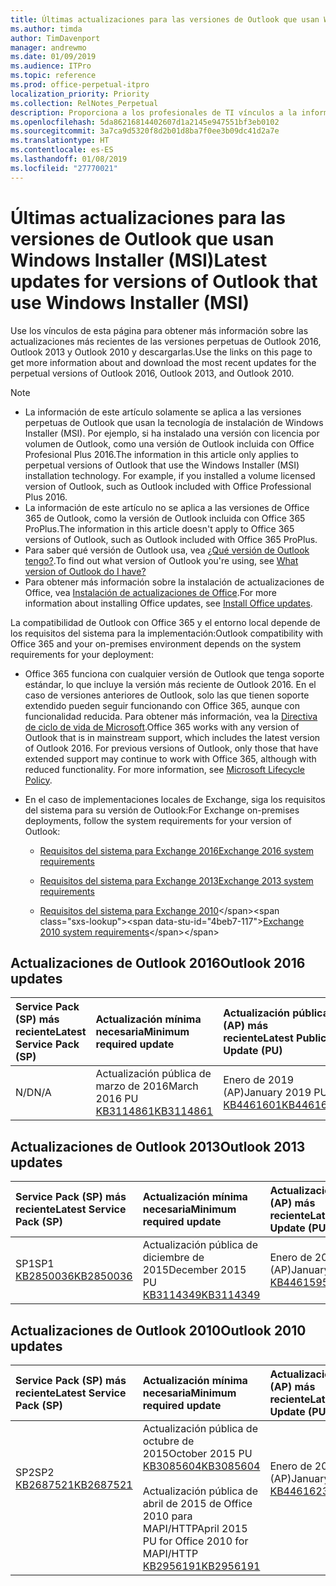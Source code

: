 ```yaml
---
title: Últimas actualizaciones para las versiones de Outlook que usan Windows Installer (MSI)
ms.author: timda
author: TimDavenport
manager: andrewmo
ms.date: 01/09/2019
ms.audience: ITPro
ms.topic: reference
ms.prod: office-perpetual-itpro
localization_priority: Priority
ms.collection: RelNotes_Perpetual
description: Proporciona a los profesionales de TI vínculos a la información de las últimas actualizaciones de las versiones perpetuas de Outlook 2016, Outlook 2013 y Outlook 2010.
ms.openlocfilehash: 5da86216814402607d1a2145e947551bf3eb0102
ms.sourcegitcommit: 3a7ca9d5320f8d2b01d8ba7f0ee3b09dc41d2a7e
ms.translationtype: HT
ms.contentlocale: es-ES
ms.lasthandoff: 01/08/2019
ms.locfileid: "27770021"
---
```

# <a name="latest-updates-for-versions-of-outlook-that-use-windows-installer-msi"></a><span data-ttu-id="4beb7-103">Últimas actualizaciones para las versiones de Outlook que usan Windows Installer (MSI)</span><span class="sxs-lookup"><span data-stu-id="4beb7-103">Latest updates for versions of Outlook that use Windows Installer (MSI)</span></span>

<span data-ttu-id="4beb7-104">Use los vínculos de esta página para obtener más información sobre las actualizaciones más recientes de las versiones perpetuas de Outlook 2016, Outlook 2013 y Outlook 2010 y descargarlas.</span><span class="sxs-lookup"><span data-stu-id="4beb7-104">Use the links on this page to get more information about and download the most recent updates for the perpetual versions of Outlook 2016, Outlook 2013, and Outlook 2010.</span></span>
  
> [!NOTE]
> - <span data-ttu-id="4beb7-p101">La información de este artículo solamente se aplica a las versiones perpetuas de Outlook que usan la tecnología de instalación de Windows Installer (MSI). Por ejemplo, si ha instalado una versión con licencia por volumen de Outlook, como una versión de Outlook incluida con Office Profesional Plus 2016.</span><span class="sxs-lookup"><span data-stu-id="4beb7-p101">The information in this article only applies to perpetual versions of Outlook that use the Windows Installer (MSI) installation technology. For example, if you installed a volume licensed version of Outlook, such as Outlook included with Office Professional Plus 2016.</span></span>
> - <span data-ttu-id="4beb7-107">La información de este artículo no se aplica a las versiones de Office 365 de Outlook, como la versión de Outlook incluida con Office 365 ProPlus.</span><span class="sxs-lookup"><span data-stu-id="4beb7-107">The information in this article doesn't apply to Office 365 versions of Outlook, such as Outlook included with Office 365 ProPlus.</span></span>
> - <span data-ttu-id="4beb7-108">Para saber qué versión de Outlook usa, vea [¿Qué versión de Outlook tengo?](https://support.office.com/article/b3a9568c-edb5-42b9-9825-d48d82b2257c).</span><span class="sxs-lookup"><span data-stu-id="4beb7-108">To find out what version of Outlook you're using, see [What version of Outlook do I have?](https://support.office.com/article/b3a9568c-edb5-42b9-9825-d48d82b2257c)</span></span>
> - <span data-ttu-id="4beb7-109">Para obtener más información sobre la instalación de actualizaciones de Office, vea [Instalación de actualizaciones de Office](https://support.office.com/article/2ab296f3-7f03-43a2-8e50-46de917611c5).</span><span class="sxs-lookup"><span data-stu-id="4beb7-109">For more information about installing Office updates, see [Install Office updates](https://support.office.com/article/2ab296f3-7f03-43a2-8e50-46de917611c5).</span></span> 
  
<span data-ttu-id="4beb7-110">La compatibilidad de Outlook con Office 365 y el entorno local depende de los requisitos del sistema para la implementación:</span><span class="sxs-lookup"><span data-stu-id="4beb7-110">Outlook compatibility with Office 365 and your on-premises environment depends on the system requirements for your deployment:</span></span>
  
- <span data-ttu-id="4beb7-p102">Office 365 funciona con cualquier versión de Outlook que tenga soporte estándar, lo que incluye la versión más reciente de Outlook 2016. En el caso de versiones anteriores de Outlook, solo las que tienen soporte extendido pueden seguir funcionando con Office 365, aunque con funcionalidad reducida. Para obtener más información, vea la [Directiva de ciclo de vida de Microsoft](https://support.microsoft.com/lifecycle).</span><span class="sxs-lookup"><span data-stu-id="4beb7-p102">Office 365 works with any version of Outlook that is in mainstream support, which includes the latest version of Outlook 2016. For previous versions of Outlook, only those that have extended support may continue to work with Office 365, although with reduced functionality. For more information, see [Microsoft Lifecycle Policy](https://support.microsoft.com/lifecycle).</span></span>
    
- <span data-ttu-id="4beb7-114">En el caso de implementaciones locales de Exchange, siga los requisitos del sistema para su versión de Outlook:</span><span class="sxs-lookup"><span data-stu-id="4beb7-114">For Exchange on-premises deployments, follow the system requirements for your version of Outlook:</span></span>
    
  - [<span data-ttu-id="4beb7-115">Requisitos del sistema para Exchange 2016</span><span class="sxs-lookup"><span data-stu-id="4beb7-115">Exchange 2016 system requirements</span></span>](https://docs.microsoft.com/Exchange/plan-and-deploy/system-requirements)
    
  - [<span data-ttu-id="4beb7-116">Requisitos del sistema para Exchange 2013</span><span class="sxs-lookup"><span data-stu-id="4beb7-116">Exchange 2013 system requirements</span></span>](https://docs.microsoft.com/exchange/exchange-2013-system-requirements-exchange-2013-help)
    
  - <span data-ttu-id="4beb7-117">[Requisitos del sistema para Exchange 2010](https://docs.microsoft.com/previous-versions/office/exchange-server-2010/aa996719(v=exchg.141))</span><span class="sxs-lookup"><span data-stu-id="4beb7-117">[Exchange 2010 system requirements](https://docs.microsoft.com/previous-versions/office/exchange-server-2010/aa996719(v=exchg.141))</span></span>

   
## <a name="outlook-2016-updates"></a><span data-ttu-id="4beb7-118">Actualizaciones de Outlook 2016</span><span class="sxs-lookup"><span data-stu-id="4beb7-118">Outlook 2016 updates</span></span>

|<span data-ttu-id="4beb7-119">**Service Pack (SP) más reciente**</span><span class="sxs-lookup"><span data-stu-id="4beb7-119">**Latest Service Pack (SP)**</span></span>|<span data-ttu-id="4beb7-120">**Actualización mínima necesaria**</span><span class="sxs-lookup"><span data-stu-id="4beb7-120">**Minimum required update**</span></span>|<span data-ttu-id="4beb7-121">**Actualización pública (AP) más reciente**</span><span class="sxs-lookup"><span data-stu-id="4beb7-121">**Latest Public Update (PU)**</span></span>|
|:-----|:-----|:-----|
|<span data-ttu-id="4beb7-122">N/D</span><span class="sxs-lookup"><span data-stu-id="4beb7-122">N/A</span></span>  <br/> |<span data-ttu-id="4beb7-123">Actualización pública de marzo de 2016</span><span class="sxs-lookup"><span data-stu-id="4beb7-123">March 2016 PU</span></span> <br/>[<span data-ttu-id="4beb7-124">KB3114861</span><span class="sxs-lookup"><span data-stu-id="4beb7-124">KB3114861</span></span>](https://support.microsoft.com/help/3114861) <br/> |<span data-ttu-id="4beb7-125">Enero de 2019 (AP)</span><span class="sxs-lookup"><span data-stu-id="4beb7-125">January 2019 PU</span></span> <br/>[<span data-ttu-id="4beb7-126">KB4461601</span><span class="sxs-lookup"><span data-stu-id="4beb7-126">KB4461601</span></span>](https://support.microsoft.com/help/4461601) 

## <a name="outlook-2013-updates"></a><span data-ttu-id="4beb7-127">Actualizaciones de Outlook 2013</span><span class="sxs-lookup"><span data-stu-id="4beb7-127">Outlook 2013 updates</span></span>

|<span data-ttu-id="4beb7-128">**Service Pack (SP) más reciente**</span><span class="sxs-lookup"><span data-stu-id="4beb7-128">**Latest Service Pack (SP)**</span></span>|<span data-ttu-id="4beb7-129">**Actualización mínima necesaria**</span><span class="sxs-lookup"><span data-stu-id="4beb7-129">**Minimum required update**</span></span>|<span data-ttu-id="4beb7-130">**Actualización pública (AP) más reciente**</span><span class="sxs-lookup"><span data-stu-id="4beb7-130">**Latest Public Update (PU)**</span></span>|
|:-----|:-----|:-----|
|<span data-ttu-id="4beb7-131">SP1</span><span class="sxs-lookup"><span data-stu-id="4beb7-131">SP1</span></span>  <br/>[<span data-ttu-id="4beb7-132">KB2850036</span><span class="sxs-lookup"><span data-stu-id="4beb7-132">KB2850036</span></span>](https://go.microsoft.com/fwlink/p/?LinkId=512538) <br/> |<span data-ttu-id="4beb7-133">Actualización pública de diciembre de 2015</span><span class="sxs-lookup"><span data-stu-id="4beb7-133">December 2015 PU</span></span> <br/>[<span data-ttu-id="4beb7-134">KB3114349</span><span class="sxs-lookup"><span data-stu-id="4beb7-134">KB3114349</span></span>](https://support.microsoft.com/kb/3114349) <br/> |<span data-ttu-id="4beb7-135">Enero de 2019 (AP)</span><span class="sxs-lookup"><span data-stu-id="4beb7-135">January 2019 PU</span></span> <br/>[<span data-ttu-id="4beb7-136">KB4461595</span><span class="sxs-lookup"><span data-stu-id="4beb7-136">KB4461595</span></span>](https://support.microsoft.com/help/4461595)  |
   
## <a name="outlook-2010-updates"></a><span data-ttu-id="4beb7-137">Actualizaciones de Outlook 2010</span><span class="sxs-lookup"><span data-stu-id="4beb7-137">Outlook 2010 updates</span></span>

|<span data-ttu-id="4beb7-138">**Service Pack (SP) más reciente**</span><span class="sxs-lookup"><span data-stu-id="4beb7-138">**Latest Service Pack (SP)**</span></span>|<span data-ttu-id="4beb7-139">**Actualización mínima necesaria**</span><span class="sxs-lookup"><span data-stu-id="4beb7-139">**Minimum required update**</span></span>|<span data-ttu-id="4beb7-140">**Actualización pública (AP) más reciente**</span><span class="sxs-lookup"><span data-stu-id="4beb7-140">**Latest Public Update (PU)**</span></span>|
|:-----|:-----|:-----|
|<span data-ttu-id="4beb7-141">SP2</span><span class="sxs-lookup"><span data-stu-id="4beb7-141">SP2</span></span> <br/>[<span data-ttu-id="4beb7-142">KB2687521</span><span class="sxs-lookup"><span data-stu-id="4beb7-142">KB2687521</span></span>](https://go.microsoft.com/fwlink/p/?LinkId=512542) <br><br><br><br/> |<span data-ttu-id="4beb7-143">Actualización pública de octubre de 2015</span><span class="sxs-lookup"><span data-stu-id="4beb7-143">October 2015 PU</span></span> <br/> [<span data-ttu-id="4beb7-144">KB3085604</span><span class="sxs-lookup"><span data-stu-id="4beb7-144">KB3085604</span></span>](https://support.microsoft.com/kb/3085604) <br/><br/>  <span data-ttu-id="4beb7-145">Actualización pública de abril de 2015 de Office 2010 para MAPI/HTTP</span><span class="sxs-lookup"><span data-stu-id="4beb7-145">April 2015 PU for Office 2010 for MAPI/HTTP</span></span> <br/> [<span data-ttu-id="4beb7-146">KB2956191</span><span class="sxs-lookup"><span data-stu-id="4beb7-146">KB2956191</span></span>](https://support.microsoft.com/es-ES/help/2956191/april-14-2015-update-for-office-2010-kb2956191) <br/> |<span data-ttu-id="4beb7-147">Enero de 2019 (AP)</span><span class="sxs-lookup"><span data-stu-id="4beb7-147">January 2019 PU</span></span> <br/>[<span data-ttu-id="4beb7-148">KB4461623</span><span class="sxs-lookup"><span data-stu-id="4beb7-148">KB4461623</span></span>](https://support.microsoft.com/help/4461623) <br><br><br><br/>|
   

